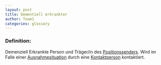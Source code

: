 ```yaml
---
layout: post
title: Dementiell erkrankter
author: Team1
categories: glossary
---
```


### Definition:
Demenziell Erkrankte Person und Träger/in des [Positionssenders](https://github.com/Archi-Lab-FAE/fae-global-documentation/blob/master/2019-11-15-Glossary-Positionssender.md). Wird im Falle einer [Ausnahmesituation](https://github.com/Archi-Lab-FAE-global-documentation/blob/master/2019-11-04-Glossary-Ausnahmesituation.md) durch eine [Kontaktperson](https://github.com/Archi-Lab-FAE-global-documentation/blob/master/2019-11-06-Glossary-Kontaktperson.md) kontaktiert.
